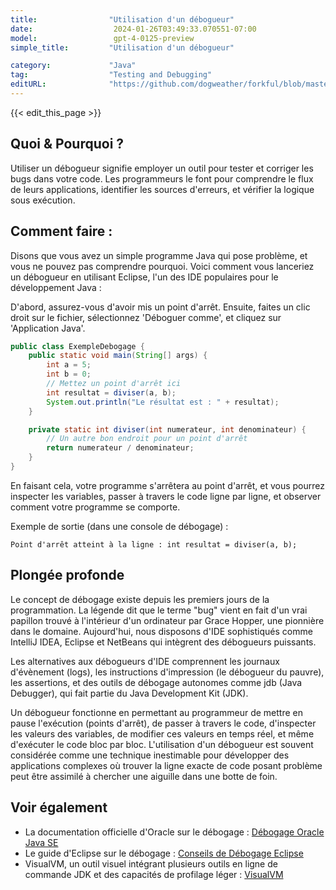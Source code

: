 ```yaml
---
title:                "Utilisation d'un débogueur"
date:                  2024-01-26T03:49:33.070551-07:00
model:                 gpt-4-0125-preview
simple_title:         "Utilisation d'un débogueur"

category:             "Java"
tag:                  "Testing and Debugging"
editURL:              "https://github.com/dogweather/forkful/blob/master/content/fr/java/using-a-debugger.md"
---
```


{{< edit_this_page >}}

## Quoi & Pourquoi ?
Utiliser un débogueur signifie employer un outil pour tester et corriger les bugs dans votre code. Les programmeurs le font pour comprendre le flux de leurs applications, identifier les sources d'erreurs, et vérifier la logique sous exécution.

## Comment faire :
Disons que vous avez un simple programme Java qui pose problème, et vous ne pouvez pas comprendre pourquoi. Voici comment vous lanceriez un débogueur en utilisant Eclipse, l'un des IDE populaires pour le développement Java :

D'abord, assurez-vous d'avoir mis un point d'arrêt. Ensuite, faites un clic droit sur le fichier, sélectionnez 'Déboguer comme', et cliquez sur 'Application Java'.

```Java
public class ExempleDebogage {
    public static void main(String[] args) {
        int a = 5;
        int b = 0;
        // Mettez un point d'arrêt ici
        int resultat = diviser(a, b);
        System.out.println("Le résultat est : " + resultat);
    }

    private static int diviser(int numerateur, int denominateur) {
        // Un autre bon endroit pour un point d'arrêt
        return numerateur / denominateur;
    }
}
```

En faisant cela, votre programme s'arrêtera au point d'arrêt, et vous pourrez inspecter les variables, passer à travers le code ligne par ligne, et observer comment votre programme se comporte.

Exemple de sortie (dans une console de débogage) :
```
Point d'arrêt atteint à la ligne : int resultat = diviser(a, b);
```

## Plongée profonde
Le concept de débogage existe depuis les premiers jours de la programmation. La légende dit que le terme "bug" vient en fait d'un vrai papillon trouvé à l'intérieur d'un ordinateur par Grace Hopper, une pionnière dans le domaine. Aujourd'hui, nous disposons d'IDE sophistiqués comme IntelliJ IDEA, Eclipse et NetBeans qui intègrent des débogueurs puissants.

Les alternatives aux débogueurs d'IDE comprennent les journaux d'évènement (logs), les instructions d'impression (le débogueur du pauvre), les assertions, et des outils de débogage autonomes comme jdb (Java Debugger), qui fait partie du Java Development Kit (JDK).

Un débogueur fonctionne en permettant au programmeur de mettre en pause l'exécution (points d'arrêt), de passer à travers le code, d'inspecter les valeurs des variables, de modifier ces valeurs en temps réel, et même d'exécuter le code bloc par bloc. L'utilisation d'un débogueur est souvent considérée comme une technique inestimable pour développer des applications complexes où trouver la ligne exacte de code posant problème peut être assimilé à chercher une aiguille dans une botte de foin.

## Voir également
- La documentation officielle d'Oracle sur le débogage : [Débogage Oracle Java SE](https://docs.oracle.com/javase/8/docs/technotes/tools/windows/jdb.html)
- Le guide d'Eclipse sur le débogage : [Conseils de Débogage Eclipse](https://www.eclipse.org/community/eclipse_newsletter/2017/june/article4.php)
- VisualVM, un outil visuel intégrant plusieurs outils en ligne de commande JDK et des capacités de profilage léger : [VisualVM](https://visualvm.github.io/)
